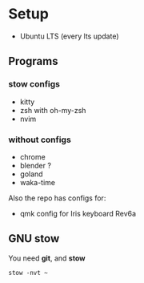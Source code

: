 # Setup

- Ubuntu LTS (every lts update)

## Programs

### stow configs

- kitty 
- zsh with oh-my-zsh
- nvim

### without configs

- chrome
- blender ?
- goland
- waka-time

Also the repo has configs for:

- qmk config for Iris keyboard Rev6a

## GNU stow

You need **git**, and **stow**

```
stow -nvt ~
```

